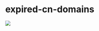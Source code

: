 # expired-cn-domains

![](https://github.com/easydata/expired-cn-domains/actions/workflows/ci.yml/badge.svg)
